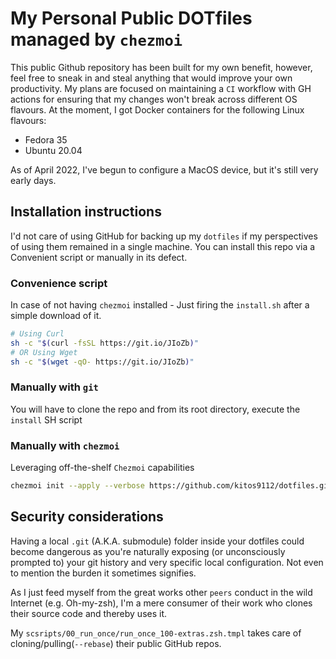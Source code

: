 # My Personal Public DOTfiles managed by `chezmoi`

This public Github repository has been built for my own benefit, however, feel free to sneak in and steal anything that would improve your own productivity.
My plans are focused on maintaining a `CI` workflow with GH actions for ensuring that my changes won't break across different OS flavours.
At the moment, I got Docker containers for the following Linux flavours:

- Fedora 35
- Ubuntu 20.04

As of April 2022, I've begun to configure a MacOS device, but it's still very early days.
## Installation instructions

I'd not care of using GitHub for backing up my `dotfiles` if my perspectives of using them remained in a single machine.
You can install this repo via a Convenient script or manually in its defect.

### Convenience script

In case of not having `chezmoi` installed - Just firing the `install.sh` after a simple download of it.

```bash
# Using Curl
sh -c "$(curl -fsSL https://git.io/JIoZb)"
# OR Using Wget
sh -c "$(wget -qO- https://git.io/JIoZb)"
```

### Manually with `git`

You will have to clone the repo and from its root directory, execute the `install` SH script

### Manually with `chezmoi`

Leveraging off-the-shelf `Chezmoi` capabilities

```bash
chezmoi init --apply --verbose https://github.com/kitos9112/dotfiles.git
```

## Security considerations

Having a local `.git` (A.K.A. submodule) folder inside your dotfiles could become dangerous as you're naturally exposing (or unconsciously prompted to) your git history and very specific local configuration. Not even to mention the burden it sometimes signifies.

As I just feed myself from the great works other `peers` conduct in the wild Internet (e.g. Oh-my-zsh), I'm a mere consumer of their work who clones their source code and thereby uses it.

My `scsripts/00_run_once/run_once_100-extras.zsh.tmpl` takes care of cloning/pulling(`--rebase`) their public GitHub repos.
